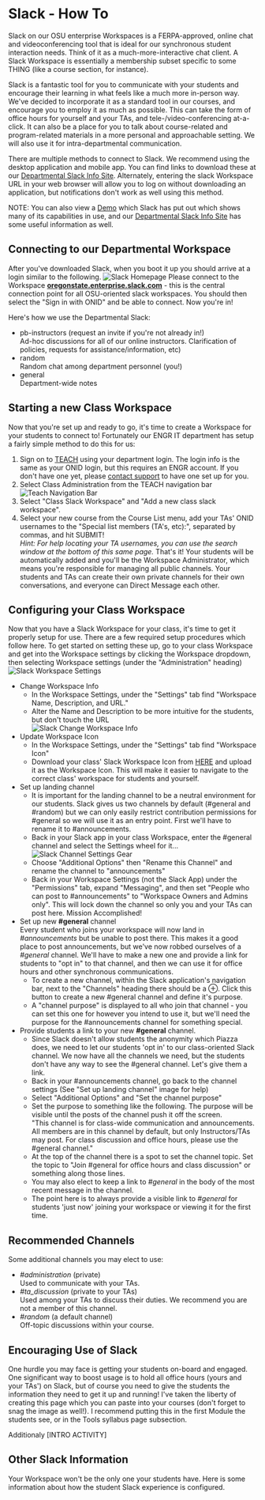 # Slack - How To

Slack on our OSU enterprise Workspaces is a FERPA-approved, online chat and videoconferencing tool that is ideal for our synchronous student interaction needs. Think of it as a much-more-interactive chat client.  A Slack Workspace is essentially a membership subset specific to some THING (like a course section, for instance).

Slack is a fantastic tool for you to communicate with your students and encourage their learning in what feels like a much more in-person way. We've decided to incorporate it as a standard tool in our courses, and encourage you to employ it as much as possible.  This can take the form of office hours for yourself and your TAs, and tele-/video-conferencing at-a-click.  It can also be a place for you to talk about course-related and program-related materials in a more personal and approachable setting.  We will also use it for intra-departmental communication.

There are multiple methods to connect to Slack.  We recommend using the desktop application and mobile app. You can find links to download these at our [Departmental Slack Info Site](https://it.engineering.oregonstate.edu/slack). Alternately, entering the slack Workspace URL in your web browser will allow you to log on without downloading an application, but notifications don't work as well using this method.

NOTE: You can also view a [Demo](https://slackdemo.com/) which Slack has put out which shows many of its capabilities in use, and our [Departmental Slack Info Site](https://it.engineering.oregonstate.edu/slack) has some useful information as well.

## Connecting to our Departmental Workspace
After you've downloaded Slack, when you boot it up you should arrive at a login similar to the following. 
![Slack Homepage](images/SlackWorkspaceConnection.png "Slack Homepage")
Please connect to the Workspace [**__oregonstate.enterprise.slack.com__**](oregonstate.enterprise.slack.com) - this is the central connection point for all OSU-oriented slack workspaces. You should then select the "Sign in with ONID" and be able to connect. Now you're in!

Here's how we use the Departmental Slack:
- pb-instructors (request an invite if you're not already in!)   
  Ad-hoc discussions for all of our online instructors. Clarification of policies, requests for assistance/information, etc)
- random   
  Random chat among department personnel (you!)
- general   
  Department-wide notes

## Starting a new Class Workspace
Now that you're set up and ready to go, it's time to create a Workspace for your students to connect to!  Fortunately our ENGR IT department has setup a fairly simple method to do this for us:

1. Sign on to [TEACH](https://teach.engr.oregonstate.edu/) using your department login.  The login info is the same as your ONID login, but this requires an ENGR account. If you don't have one yet, please [contact support](https://it.engineering.oregonstate.edu/webform/email-support-engineering-it) to have one set up for you.
2. Select Class Administration from the TEACH navigation bar   
![Teach Navigation Bar](images/TeachClassAdministration.png "Teach Navigation Bar")
3. Select "Class Slack Workspace" and "Add a new class slack workspace".
4. Select your new course from the Course List menu, add your TAs' ONID usernames to the "Special list members (TA's, etc):", separated by commas, and hit SUBMIT!   
*Hint: For help locating your TA usernames, you can use the search window at the bottom of this same page.*
That's it! Your students will be automatically added and you'll be the Workspace Administrator, which means you're responsible for managing all public channels.  Your students and TAs can create their own private channels for their own conversations, and everyone can Direct Message each other.

## Configuring your Class Workspace
Now that you have a Slack Workspace for your class, it's time to get it properly setup for use.  There are a few required setup procedures which follow here. To get started on setting these up, go to your class Workspace and get into the Workspace settings by clicking the Workspace dropdown, then selecting Workspace settings (under the "Administration" heading)
![Slack Workspace Settings](images/SlackWorkplaceSettings.png "Slack Workspace Settings")
- Change Workspace Info
  - In the Workspace Settings, under the "Settings" tab find "Workspace Name, Description, and URL."
  - Alter the Name and Description to be more intuitive for the students, but don't touch the URL   
  ![Slack Change Workspace Info](images/SlackChangeWorkspaceInfo.png "Slack Change Workspace Info")
- Update Workspace Icon 
  - In the Workspace Settings, under the "Settings" tab find "Workspace Icon"
  - Download your class' Slack Workspace Icon from [HERE](https://drive.google.com/drive/folders/1RKscY825h54A9blY-hL6_dQesOgg6TG9) and upload it as the Workspace Icon. This will make it easier to navigate to the correct class' workspace for students and yourself.
- Set up landing channel
  - It is important for the landing channel to be a neutral environment for our students.  Slack gives us two channels by default (#general and #random) but we can only easily restrict contribution permissions for #general so we will use it as an entry point.  First we'll have to rename it to #announcements.
  - Back in your Slack app in your class Workspace, enter the #general channel and select the Settings wheel for it...   
  ![Slack Channel Settings Gear](images/SlackChannelSettingsWheel.png "Slack Channel Settings Gear")
  - Choose "Additional Options" then "Rename this Channel" and rename the channel to "announcements"
  - Back in your Workspace Settings (not the Slack App) under the "Permissions" tab, expand "Messaging", and then set "People who can post to #announcements" to "Workspace Owners and Admins only".  This will lock down the channel so only you and your TAs can post here. Mission Accomplished!
- Set up new **__#general__** channel   
  Every student who joins your workspace will now land in *#announcements* but be unable to post there.  This makes it a good place to post announcements, but we've now robbed ourselves of a *#general* channel. We'll have to make a new one and provide a link for students to "opt in" to that channel, and then we can use it for office hours and other synchronous communications.
  - To create a new channel, within the Slack application's navigation bar, next to the "Channels" heading there should be a ⊕. Click this button to create a new #general channel and define it's purpose. 
  - A "channel purpose" is displayed to all who join that channel - you can set this one for however you intend to use it, but we'll need the purpose for the #announcements channel for something special.
- Provide students a link to your new **__#general__** channel. 
  - Since Slack doesn't allow students the anonymity which Piazza does, we need to let our students 'opt in' to our class-oriented Slack channel.  We now have all the channels we need, but the students don't have any way to see the #general channel. Let's give them a link.
  - Back in your #announcements channel, go back to the channel settings (See "Set up landing channel" image for help)
  - Select "Additional Options" and "Set the channel purpose"
  - Set the purpose to something like the following. The purpose will be visible until the posts of the channel push it off the screen.   
  "This channel is for class-wide communication and announcements. All members are in this channel by default, but only Instructors/TAs may post. For class discussion and office hours, please use the #general channel."
  - At the top of the channel there is a spot to set the channel topic. Set the topic to "Join #general for office hours and class discussion" or something along those lines.
  - You may also elect to keep a link to *#general* in the body of the most recent message in the channel.
  - The point here is to always provide a visible link to *#general* for students 'just now' joining your workspace or viewing it for the first time.
  
## Recommended Channels
Some additional channels you may elect to use:

- *#administration* (private)   
Used to communicate with your TAs.
- *#ta_discussion* (private to your TAs)   
Used among your TAs to discuss their duties.  We recommend you are not a member of this channel.
- *#random* (a default channel)   
Off-topic discussions within your course.


## Encouraging Use of Slack
One hurdle you may face is getting your students on-board and engaged. One significant way to boost usage is to hold all office hours (yours and your TAs') on Slack, but of course you need to give the students the information they need to get it up and running! I've taken the liberty of creating this page which you can paste into your courses (don't forget to snag the image as well!). I recommend putting this in the first Module the students see, or in the Tools syllabus page subsection.

Additionaly [INTRO ACTIVITY]

## Other Slack Information
Your Workspace won't be the only one your students have.  Here is some information about how the student Slack experience is configured.
